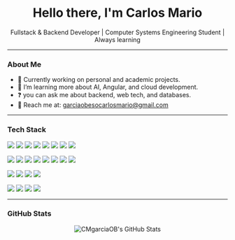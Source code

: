<h1 align="center">Hello there, I'm Carlos Mario</h1>
<p align="center"> Fullstack & Backend Developer | Computer Systems Engineering Student | Always learning</p>

---

###  About Me

- 🔭 Currently working on personal and academic projects.
- 🌱 I’m learning more about AI, Angular, and cloud development.
- ❓ you can ask me about backend, web tech, and databases.
- 📩 Reach me at: garciaobesocarlosmario@gmail.com 

---

###  Tech Stack

<!-- Frontend -->
<p align="left">
  <img src="https://img.shields.io/badge/angular-DD0031?style=for-the-badge&logo=angular&logoColor=white"/>
  <img src="https://img.shields.io/badge/react-61DAFB?style=for-the-badge&logo=react&logoColor=black"/>
  <img src="https://img.shields.io/badge/typescript-3178C6?style=for-the-badge&logo=typescript&logoColor=white"/>
  <img src="https://img.shields.io/badge/javascript-F7DF1E?style=for-the-badge&logo=javascript&logoColor=black"/>
  <img src="https://img.shields.io/badge/html5-E34F26?style=for-the-badge&logo=html5&logoColor=white"/>
  <img src="https://img.shields.io/badge/tailwindcss-06B6D4?style=for-the-badge&logo=tailwind&logoColor=white"/>
  <img src="https://img.shields.io/badge/PrimeNG-0052CC?style=for-the-badge&logo=primeng&logoColor=white"/>
  <img src="https://img.shields.io/badge/flutter-02569B?style=for-the-badge&logo=flutter&logoColor=white"/>
</p>

<!-- Backend -->
<p align="left">
  <img src="https://img.shields.io/badge/java-007396?style=for-the-badge&logo=java&logoColor=white"/>
  <img src="https://img.shields.io/badge/python-3776AB?style=for-the-badge&logo=python&logoColor=white"/>
  <img src="https://img.shields.io/badge/node.js-339933?style=for-the-badge&logo=node.js&logoColor=white"/>
  <img src="https://img.shields.io/badge/express.js-000000?style=for-the-badge&logo=express&logoColor=white"/>
  <img src="https://img.shields.io/badge/.NET-512BD4?style=for-the-badge&logo=dotnet&logoColor=white"/>
  <img src="https://img.shields.io/badge/csharp-239120?style=for-the-badge&logo=csharp&logoColor=white"/>
  <img src="https://img.shields.io/badge/go-00ADD8?style=for-the-badge&logo=go&logoColor=white"/>
  <img src="https://img.shields.io/badge/swift-FA7343?style=for-the-badge&logo=swift&logoColor=white"/>
</p>

<!-- Database -->
<p align="left">
  <img src="https://img.shields.io/badge/mysql-4479A1?style=for-the-badge&logo=mysql&logoColor=white"/>
  <img src="https://img.shields.io/badge/mongodb-47A248?style=for-the-badge&logo=mongodb&logoColor=white"/>
  <img src="https://img.shields.io/badge/postgresql-336791?style=for-the-badge&logo=postgresql&logoColor=white"/>
  <img src="https://img.shields.io/badge/sql-003B57?style=for-the-badge&logo=sqlite&logoColor=white"/>
</p>

<!-- Tools -->
<p align="left">
  <img src="https://img.shields.io/badge/git-F05032?style=for-the-badge&logo=git&logoColor=white"/>
  <img src="https://img.shields.io/badge/github-181717?style=for-the-badge&logo=github&logoColor=white"/>
  <img src="https://img.shields.io/badge/npm-CB3837?style=for-the-badge&logo=npm&logoColor=white"/>
  <img src="https://img.shields.io/badge/docker-2496ED?style=for-the-badge&logo=docker&logoColor=white"/>
</p>

---

###  GitHub Stats

<p align="center">
  <img src="https://github-readme-stats.vercel.app/api?username=CMgarciaOB&show_icons=true&theme=neon&rank_icon=github" alt="CMgarciaOB's GitHub Stats" />
</p>

